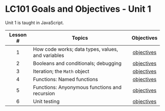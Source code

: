 # LC101 Goals and Objectives - Unit 1

Unit 1 is taught in JavaScript.

Lesson # | Topics | Objectives
:------: | ------ | :--------:
1 | How code works; data types, values, and variables | [objectives](lesson01.md)
2 | Booleans and conditionals; debugging | [objectives](lesson02.md)
3 | Iteration; the `Math` object | [objectives](lesson03.md)
4 | Functions: Named functions | [objectives](lesson04.md)
5 | Functions: Anyonymous functions and recursion | [objectives](lesson05.md)
6 | Unit testing | [objectives](lesson06.md)
